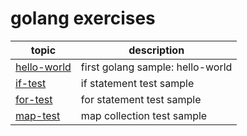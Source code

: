 # golang exercises

|topic|description|
|----|----|
|[hello-world](./hello-world/hello_world.go)|first golang sample: hello-world|
|[if-test](./if-test/if_test.go)|if statement test sample|
|[for-test](./for-test/for_test.go)|for statement test sample|
|[map-test](./map-test/map_test.go)|map collection test sample|

